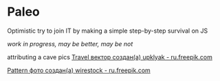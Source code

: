 # Paleo

Optimistic try to join IT by making a simple step-by-step survival on JS


*work in progress, may be better, may be not*

attributing a cave pics
<a href='https://ru.freepik.com/vectors/travel'>Travel вектор создан(а) upklyak - ru.freepik.com</a>

<a href="https://ru.freepik.com/photos/pattern">Pattern фото создан(а) wirestock - ru.freepik.com</a>
